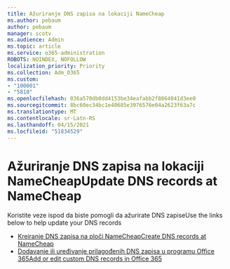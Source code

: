 ```yaml
---
title: Ažuriranje DNS zapisa na lokaciji NameCheap
ms.author: pebaum
author: pebaum
manager: scotv
ms.audience: Admin
ms.topic: article
ms.service: o365-administration
ROBOTS: NOINDEX, NOFOLLOW
localization_priority: Priority
ms.collection: Adm_O365
ms.custom:
- "100001"
- "5810"
ms.openlocfilehash: 036a570db0dd4153be34eafabb2f8864041d3ee0
ms.sourcegitcommit: 8bc60ec34bc1e40685e3976576e04a2623f63a7c
ms.translationtype: MT
ms.contentlocale: sr-Latn-RS
ms.lasthandoff: 04/15/2021
ms.locfileid: "51834529"
---
```

# <a name="update-dns-records-at-namecheap"></a><span data-ttu-id="970c5-102">Ažuriranje DNS zapisa na lokaciji NameCheap</span><span class="sxs-lookup"><span data-stu-id="970c5-102">Update DNS records at NameCheap</span></span>

<span data-ttu-id="970c5-103">Koristite veze ispod da biste pomogli da ažurirate DNS zapise</span><span class="sxs-lookup"><span data-stu-id="970c5-103">Use the links below to help update your DNS records</span></span>

- [<span data-ttu-id="970c5-104">Kreiranje DNS zapisa na ploči NameCheap</span><span class="sxs-lookup"><span data-stu-id="970c5-104">Create DNS records at NameCheap</span></span>](https://docs.microsoft.com/microsoft-365/admin/dns/create-dns-records-at-namecheap?view=o365-worldwide)
- [<span data-ttu-id="970c5-105">Dodavanje ili uređivanje prilagođenih DNS zapisa u programu Office 365</span><span class="sxs-lookup"><span data-stu-id="970c5-105">Add or edit custom DNS records in Office 365</span></span>](https://docs.microsoft.com/microsoft-365/admin/setup/add-domain#add-or-edit-custom-dns-records)